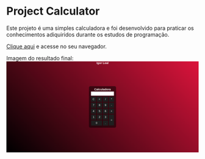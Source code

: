 # Project Calculator

Este projeto é uma simples calculadora e foi desenvolvido para praticar os conhecimentos adiquiridos durante os estudos de programação.

[Clique aqui](https://igorhleal.github.io/project-calculator/) e acesse no seu navegador.


Imagem do resultado final:
![result](images/result.png)
